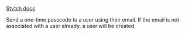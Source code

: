 [Stytch docs](https://stytch.com/docs/api/log-in-or-create-user-by-email-otp)

Send a one-time passcode to a user using their email. If the email is not associated with a user already, a user will be created.
